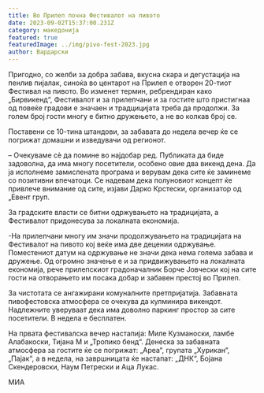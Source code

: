 ```yaml
---
title: Во Прилеп почна Фестивалот на пивото
date: 2023-09-02T15:37:00.231Z
category: македонија
featured: true
featuredImage: ../img/pivo-fest-2023.jpg
author: Вардарски
---
```

<!--StartFragment-->

Пригодно, со желби за добра забава, вкусна скара и дегустација на пенлив пијалак, синоќа во центарот на Прилеп е отворен 20-тиот Фестивал на пивото. Во изменет термин, ребрендиран како „Бирвикенд“, Фестивалот и за прилепчани и за гостите што пристигнаа од повеќе градови е значаен и традцицијата треба да продолжи. За голем број гости многу е битно дружењето, а не во колкав број се.

Поставени се 10-тина штандови, за забавата до недела вечер ќе се погрижат домашни и изведувачи од регионот.

– Очекуваме сѐ да помине во најдобар ред. Публиката да биде задоволна, да има многу посетители, особено овие два викенд дена. Да ја исполнеме замислената програма и верувам дека сите ќе заминеме со позитивни впечатоци. Се надевам дека полуновиот концепт ќе привлече внимание од сите, изјави Дарко Крстески, организатор од „Евент груп.

<!--EndFragment-->

<!--StartFragment-->

За градските власти се битни одржувањето на традицијата, а Фестивалот придонесува за локалната економија.

\-На прилепчани многу им значи продолжувањето на традицијата на Фестивалот на пивото кој веќе има две децении одржување. Поместениот датум на одржување не значи дека нема голема забава и дружење. Од огромно значење е и за придвижувањето на локалната економија, рече прилепскиот градоначалник Борче Јовчески кој на сите гости на отворањето им посака добар и забавен престој во Прилеп.

<!--EndFragment--><!--StartFragment-->

За чистотата се ангажирани комуналните претпријатија. Забавната пивофестовска атмосфера се очекува да кулминира викендот. Надлежните уверуваат дека има доволно паркинг простор за сите посетители. В недела е бесплатен.

На првата фестивалска вечер настапија: Миле Кузманоски, ламбе Алабакоски, Тијана М и „Тропико бенд“. Денеска за забавната атмосфера за гостите ќе се погрижат: „Ареа“, групата „Хурикан“, „Пајак“, а в недела, на завршницата ќе настапат: „ДНК“, Бојана Скендеровски, Наум Петрески и Аца Лукас.

MИА

<!--EndFragment-->